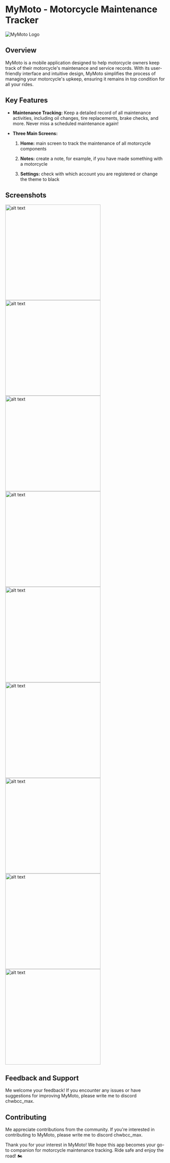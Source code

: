 # MyMoto - Motorcycle Maintenance Tracker

![MyMoto Logo](https://raw.githubusercontent.com/Chewbacca-14/MyMotoV2/master/assets/images/MyMotoIcon.png)

## Overview

MyMoto is a mobile application designed to help motorcycle owners keep track of their motorcycle's maintenance and service records. With its user-friendly interface and intuitive design, MyMoto simplifies the process of managing your motorcycle's upkeep, ensuring it remains in top condition for all your rides.

## Key Features

- **Maintenance Tracking:** Keep a detailed record of all maintenance activities, including oil changes, tire replacements, brake checks, and more. Never miss a scheduled maintenance again!

- **Three Main Screens:**

  1. **Home:** main screen to track the maintenance of all motorcycle components

  2. **Notes:** create a note, for example, if you have made something with a motorcycle

  3. **Settings:** check with which account you are registered or change the theme to black

## Screenshots
<img src="https://github.com/Chewbacca-14/MyMotoV2/blob/master/assets/images/Screenshot_20230719_005822.jpg" alt="alt text" width="300">
<img src="https://github.com/Chewbacca-14/MyMotoV2/blob/master/assets/images/Screenshot_20230719_005833.jpg" alt="alt text" width="300">
<img src="https://github.com/Chewbacca-14/MyMotoV2/blob/master/assets/images/Screenshot_20230719_005906.jpg" alt="alt text" width="300">
<img src="https://github.com/Chewbacca-14/MyMotoV2/blob/master/assets/images/Screenshot_20230719_010031.jpg" alt="alt text" width="300">
<img src="https://github.com/Chewbacca-14/MyMotoV2/blob/master/assets/images/Screenshot_20230719_010034.jpg" alt="alt text" width="300">
<img src="https://github.com/Chewbacca-14/MyMotoV2/blob/master/assets/images/Screenshot_20230719_010042.jpg" alt="alt text" width="300">
<img src="https://github.com/Chewbacca-14/MyMotoV2/blob/master/assets/images/Screenshot_20230719_010046.jpg" alt="alt text" width="300">
<img src="https://github.com/Chewbacca-14/MyMotoV2/blob/master/assets/images/Screenshot_20230719_010050.jpg" alt="alt text" width="300">
<img src="https://github.com/Chewbacca-14/MyMotoV2/blob/master/assets/images/Screenshot_20230719_010135.jpg" alt="alt text" width="300">


## Feedback and Support

Me welcome your feedback! If you encounter any issues or have suggestions for improving MyMoto, please write me to discord chwbcc_max.


## Contributing

Me appreciate contributions from the community. If you're interested in contributing to MyMoto, please write me to discord chwbcc_max.



Thank you for your interest in MyMoto! We hope this app becomes your go-to companion for motorcycle maintenance tracking. Ride safe and enjoy the road! 🏍️

